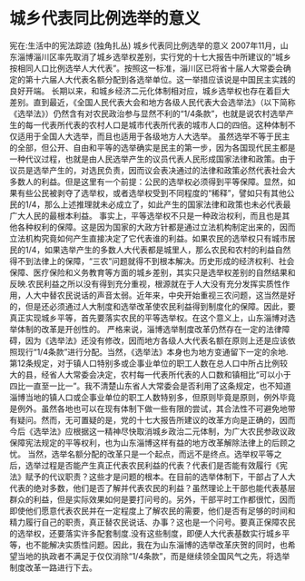 # 城乡代表同比例选举的意义

宪在:生活中的宪法踪迹 (独角扎丛)
城乡代表同比例选举的意义
2007年11月，山东淄博淄川区率先取消了城乡选举权差别，实行党的十七大报告中所建议的“城乡按相同人口比例选举人大代表”。按照这一标准，淄川区已将省十届人大常委会确定的第十六届人大代表名额分配到各选举单位。这一举措应该说是中国民主实践的良好开端。
长期以来，和城乡经济二元化体制相对应，城乡选举权也存在着巨大差别。直到最近，《全国人民代表大会和地方各级人民代表大会选举法》（以下简称《选举法》）仍然含有对农民政治参与显然不利的“1/4条款”，也就是说农村选举产生的每一代表所代表的农村人口是城市代表所代表的城市人口的四倍。这种体制不仅适用于全国人大选举，而且也适用于各级地方人大选举。
虽然选举不等于民主的全部，但公开、自由和平等的选举确实是民主的第一步，因为各国现代民主都是一种代议过程，也就是由人民选举产生的议员代表人民形成国家法律和政策。由于议员是选举产生的，对选民负责，因而议会表决通过的法律和政策必然代表社会大多数人的利益。但是这里有一个前提：公民的选举权必须得到平等保障。显然，如果有些公民被剥夺了选举权，或者选举权受到不同程度的“稀释”，譬如只有其他公民的1/4，那么上述推理就未必成立了，如此产生的国家法律和政策也未必代表最广大人民的最根本利益。
事实上，平等选举权不只是一种政治权利，而且也是其他各种权利的保障。这是因为国家的大政方针都是通过立法机构制定出来的，因而立法机构究竟如何产生直接决定了它代表谁的利益。如果农民的选举权只有城市居民的1/4，如果选举产生的多数人大代表都是城里人，那么农民和农村的利益自然得不到法律上的保障，“三农”问题就得不到根本解决。历史形成的经济权利、社会保障、医疗保险和义务教育等方面的城乡差别，其实只是选举权差别的自然结果和反映.农民利益之所以没有得到充分重视，根源就在于人大没有充分发挥实质性作用，人大中替农民说话的声音太弱。近年来，中央开始重视三农问题，这当然是好的，但是还必须通过人大制度和选举改革使农民利益得到制度化的保障。因此，要真正实现城乡平等，首先要落实农民的平等选举权。在这个意义上，山东淄博对选举体制的改革是开创性的。
严格来说，淄博选举制度改革仍然存在一定的法律障碍，因为《选举法》还没有修改，因而地方各级人大代表名额在原则上还是应该依照现行“1/4条款”进行分配。当然，《选举法》本身也为地方变通留下一定的余地.第12条规定，对于镇人口特别多或企事业单位的职工人数在总人口中所占比例较大的县，经省人大常委会决定，农村每一代表所代表的人口数和镇相比“可以小于四比一直至一比一”。我不清楚山东省人大常委会是否利用了这条规定，也不知道淄博当地的镇人口或企事业单位的职工人数特别多，但原则毕竟是原则，例外毕竟是例外。虽然各地也可以在现有体制下做一些有限的尝试，其合法性不可避免地带有疑问。然而，无可置疑的是，党的十七大报告所建议的改革方向是正确的，因而今后《选举法》应根据这一精神尽快取消城乡政治二元体制，为广大农民参政议政保障宪法规定的平等权利，也为山东淄博这样有益的地方改革解除法律上的后顾之忧。
当然，选举名额分配的改革只是一个起点，而远不是终点。选举权平等之后，选举过程是否能产生真正代表农民利益的代表？代表们是否能有效履行《宪法》赋予的代议职责？这些才是问题的根本。在目前的选举体制下，干部占了人大代表的绝对多数，他们是否了解并代表农民的利益？虽然理论上干部也能代表基层群众的利益，但是实际效果如何是要打问号的。另外，干部平时工作都很忙，因而即使他们愿意代表农民并在一定程度上了解农民的需要，他们是否有足够的时间和精力履行自己的职责，真正替农民说话、办事？这也是一个问号。要真正保障农民的选举权，还要落实许多配套制度.没有这些制度，即便人大代表基数实行城乡平等，也不能解决实质性问题。因此，我在为山东淄博的选举改革庆贺的同时，也希望当地的执政者不满足于仅仅消除“1/4条款”，而是继续领全国风气之先，将选举制度改革一路进行下去。